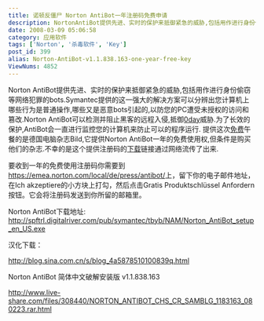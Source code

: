 ```yaml
---
title: 诺顿反僵尸 Norton AntiBot一年注册码免费申请
description: NortonAntiBot提供先进、实时的保护来抵御紧急的威胁,包括用作进行身份偷窃等网络犯罪的bots.Symantec提供的这一强大的解决方案可以分辨出您计算机上哪些行为是普通操作,哪些又是恶意bots引起的,以防您的PC遭受未授权的访问和篡改.NortonAntiBot可以检测并阻止黑客的远程入侵,抵御0day威胁.为了长效的保护,AntiBot会一直进行监控您的计算机来防止可以的程序运行.提供这次免费午餐的是德国电脑杂志Bild,它提供NortonAntiBot一年的免费使用权,但条件是购买他们的杂志.不幸的是这个提供注册码的下载链接通过网络流传了出来.
date: 2008-03-09 05:06:58
category: 应用软件
tags: ['Norton', '杀毒软件', 'Key']
post_id: 399
alias: Norton-AntiBot-v1.1.838.163-one-year-free-key
ViewNums: 4852
---
```


Norton AntiBot提供先进、实时的保护来抵御紧急的威胁,包括用作进行身份偷窃等网络犯罪的bots.Symantec提供的这一强大的解决方案可以分辨出您计算机上哪些行为是普通操作,哪些又是恶意bots引起的,以防您的PC遭受未授权的访问和篡改.Norton AntiBot可以检测并阻止黑客的远程入侵,抵御[0day](http://www.15897.com/category/6)威胁.为了长效的保护,AntiBot会一直进行监控您的计算机来防止可以的程序运行.
提供这次[免费](/tags/%E5%85%8D%E8%B4%B9%E7%BD%91%E7%BB%9C%E8%B5%84%E6%BA%90)午餐的是德国电脑杂志Bild,它提供Norton AntiBot一年的免费使用权,但条件是购买他们的杂志.不幸的是这个提供注册码的[下载](/tags/%E4%B8%8B%E8%BD%BDDownload)链接通过网络流传了出来.

要收到一年的免费使用注册码你需要到<https://emea.norton.com/local/de/press/antibot/>上，留下你的电子邮件地址，在Ich akzeptiere的小方块上打勾，然后点击Gratis Produktschlüssel Anfordern按钮。它会将注册码发送到你所留的邮箱里。

Norton AntiBot下载地址:
<http://spftrl.digitalriver.com/pub/symantec/tbyb/NAM/Norton_AntiBot_setup_en_US.exe>

汉化下载：

<http://blog.sina.com.cn/s/blog_4a5878510100839q.html>

Norton AntiBot 简体中文破解安装版 v1.1.838.163

<http://www.live-share.com/files/308440/NORTON_ANTIBOT_CHS_CR_SAMBLG_1183163_080223.rar.html>

